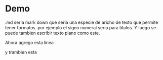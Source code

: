 # Demo

.md seria mark down que seria una especie de aricho de texto que permite tener formatos.
por ejemplo el signo numeral seria para titulos. Y luego se puede tambien escribir texto plano
como este.

Ahora agrego esta linea

y trambien esta
